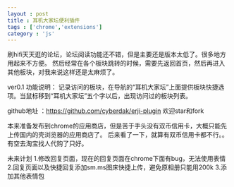 ```yaml
---
layout : post
title : 耳机大家坛便利插件
tags : ['chrome','extensions']
category : 'js'
---
```


刷hifi天天逛的论坛，论坛阅读功能还不错，但是主要还是版本太低了。很多地方用起来不方便。
然后经常在各个板块跳转的时候，需要先返回首页，然后再进入其他板块，对我来说这样还是太麻烦了。

ver0.1 功能说明：
记录访问的板块，在导航的“耳机大家坛”上面提供板块快捷选项。当鼠标移到“耳机大家坛”五个字以后，出现访问过的板块列表。

github地址 ：https://github.com/cyberdak/erji-plugin
欢迎star和fork


本来准备发布到chrome的应用商店，但是苦于手头没有双币信用卡，大概只能先上传国内的壳浏览器的应用商店了。
后来看了一下，就算有双币信用卡都不行。。有空去淘宝找人代购了只好。


未来计划
    1.修改回复页面，现在的回复页面在chrome下面有bug，无法使用表情
    2.回复页面以及快捷回复添加sm.ms图床快捷上传，避免原相册只能用200k
    3.添加其他表情包